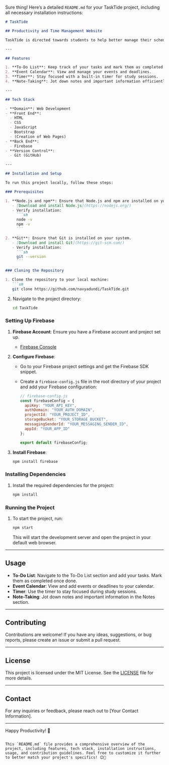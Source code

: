 Sure thing! Here’s a detailed `README.md` for your TaskTide project, including all necessary installation instructions:

```markdown
# TaskTide

## Productivity and Time Management Website

TaskTide is directed towards students to help better manage their schedules and tasks in an organized way.

---

## Features

1. **To-Do List**: Keep track of your tasks and mark them as completed.
2. **Event Calendar**: View and manage your events and deadlines.
3. **Timer**: Stay focused with a built-in timer for study sessions.
4. **Note-Taking**: Jot down notes and important information efficiently.

---

## Tech Stack

- **Domain**: Web Development
- **Front End**: 
  - HTML
  - CSS
  - JavaScript
  - Bootstrap
  - (Creation of Web Pages)
- **Back End**:
  - Firebase
- **Version Control**: 
  - Git (GitHub)

---

## Installation and Setup

To run this project locally, follow these steps:

### Prerequisites

1. **Node.js and npm**: Ensure that Node.js and npm are installed on your system.
   - [Download and install Node.js](https://nodejs.org/)
   - Verify installation:
     ```sh
     node -v
     npm -v
     ```

2. **Git**: Ensure that Git is installed on your system.
   - [Download and install Git](https://git-scm.com/)
   - Verify installation:
     ```sh
     git --version
     ```

### Cloning the Repository

1. Clone the repository to your local machine:
   ```sh
   git clone https://github.com/navyadundi/TaskTide.git
   ```
2. Navigate to the project directory:
   ```sh
   cd TaskTide
   ```

### Setting Up Firebase

1. **Firebase Account**: Ensure you have a Firebase account and project set up.
   - [Firebase Console](https://console.firebase.google.com/)

2. **Configure Firebase**:
   - Go to your Firebase project settings and get the Firebase SDK snippet.
   - Create a `firebase-config.js` file in the root directory of your project and add your Firebase configuration:

     ```javascript
     // firebase-config.js
     const firebaseConfig = {
       apiKey: "YOUR_API_KEY",
       authDomain: "YOUR_AUTH_DOMAIN",
       projectId: "YOUR_PROJECT_ID",
       storageBucket: "YOUR_STORAGE_BUCKET",
       messagingSenderId: "YOUR_MESSAGING_SENDER_ID",
       appId: "YOUR_APP_ID"
     };

     export default firebaseConfig;
     ```

3. **Install Firebase**:
   ```sh
   npm install firebase
   ```

### Installing Dependencies

1. Install the required dependencies for the project:
   ```sh
   npm install
   ```

### Running the Project

1. To start the project, run:
   ```sh
   npm start
   ```

   This will start the development server and open the project in your default web browser.

---

## Usage

- **To-Do List**: Navigate to the To-Do List section and add your tasks. Mark them as completed once done.
- **Event Calendar**: View and add events or deadlines to your calendar.
- **Timer**: Use the timer to stay focused during study sessions.
- **Note-Taking**: Jot down notes and important information in the Notes section.

---

## Contributing

Contributions are welcome! If you have any ideas, suggestions, or bug reports, please create an issue or submit a pull request.

---

## License

This project is licensed under the MIT License. See the [LICENSE](LICENSE) file for more details.

---

## Contact

For any inquiries or feedback, please reach out to [Your Contact Information].

---

Happy Productivity! 🚀
```

This `README.md` file provides a comprehensive overview of the project, including features, tech stack, installation instructions, usage, and contribution guidelines. Feel free to customize it further to better match your project's specifics! 😊🚀
